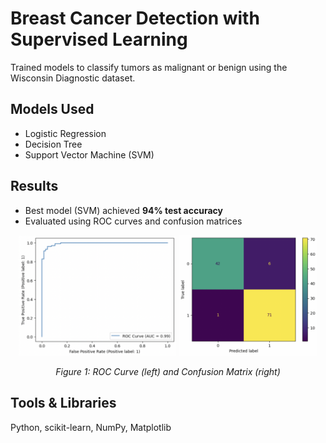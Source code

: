 # Breast Cancer Detection with Supervised Learning

Trained models to classify tumors as malignant or benign using the Wisconsin Diagnostic dataset.

## Models Used
- Logistic Regression
- Decision Tree
- Support Vector Machine (SVM)

## Results
- Best model (SVM) achieved **94% test accuracy**
- Evaluated using ROC curves and confusion matrices

<p align="center">
  <img src="ROC.png" width="50%" alt="ROC Curve">
  <img src="CM.png" width="44%" alt="Confusion Matrix">
</p>

<p align="center">
  <em>Figure 1: ROC Curve (left) and Confusion Matrix (right)</em>
</p>

## Tools & Libraries
Python, scikit-learn, NumPy, Matplotlib
